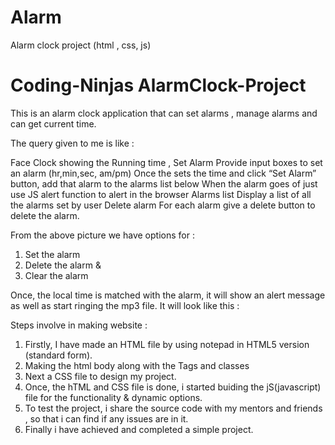 # Alarm
Alarm clock project (html , css, js)
# Coding-Ninjas   AlarmClock-Project
This is an alarm clock application that can set alarms , manage alarms and can get current time.


The query given to me is like :



Face Clock showing the Running time , Set Alarm Provide input boxes to set an alarm (hr,min,sec, am/pm) Once the sets the time and click “Set Alarm” button, add that alarm to the alarms list below When the alarm goes of just use JS alert function to alert in the browser  Alarms list Display a list of all the alarms set by user Delete alarm For each alarm give a delete button to delete the alarm.


From the above picture we have options for :
1. Set the alarm
2. Delete the alarm &
3. Clear the alarm

Once, the local time is matched with the alarm, it will show an alert message as well as start ringing the mp3 file. 
It will look like this :

Steps involve in making website :
1. Firstly, I have made an HTML file by using notepad in HTML5 version (standard form).
2. Making the html body along with the Tags and classes
3. Next a CSS file to design my project.
4. Once, the hTML and CSS file is done, i started buiding the jS(javascript) file for the functionality & dynamic options.
5. To test the project, i share the source code with my mentors and friends , so that i can find  if any issues are in it.
6. Finally i have achieved and completed a simple project.

